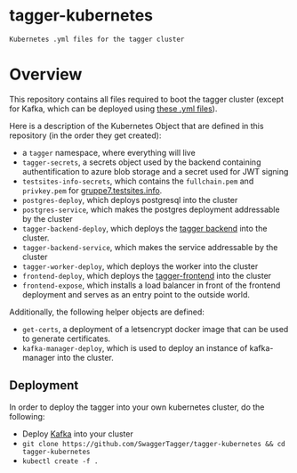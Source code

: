 tagger-kubernetes
====
`Kubernetes .yml files for the tagger cluster`
# Overview
This repository contains all files required to boot the tagger cluster (except for Kafka, which can be deployed using [these .yml files](https://github.com/Yolean/kubernetes-kafka)).

Here is a description of the Kubernetes Object that are defined in this repository (in the order they get created):
* a `tagger` namespace, where everything will live
* `tagger-secrets`, a secrets object used by the backend containing authentification to azure blob storage and a secret used for JWT signing
* `testsites-info-secrets`, which contains the `fullchain.pem` and `privkey.pem` for [gruppe7.testsites.info](https://gruppe7.testsites.info).
* `postgres-deploy`, which deploys postgresql into the cluster
* `postgres-service`, which makes the postgres deployment addressable by the cluster
* `tagger-backend-deploy`, which deploys the [tagger backend](https://github.com/SwaggerTagger/octo-tagger-backend) into the cluster.
* `tagger-backend-service`, which makes the service addressable by the cluster
* `tagger-worker-deploy`, which deploys the worker into the cluster
* `frontend-deploy`, which deploys the [tagger-frontend](https://github.com/SwaggerTagger/octo-tagger-frontend) into the cluster
* `frontend-expose`, which installs a load balancer in front of the frontend deployment and serves as an entry point to the outside world.

Additionally, the following helper objects are defined:
* `get-certs`, a deployment of a letsencrypt docker image that can be used to generate certificates.
* `kafka-manager-deploy`, which is used to deploy an instance of kafka-manager into the cluster.

## Deployment
In order to deploy the tagger into your own kubernetes cluster, do the following:
* Deploy [Kafka](https://github.com/Yolean/kubernetes-kafka) into your cluster
* `git clone https://github.com/SwaggerTagger/tagger-kubernetes && cd tagger-kubernetes`
* `kubectl create -f .`

